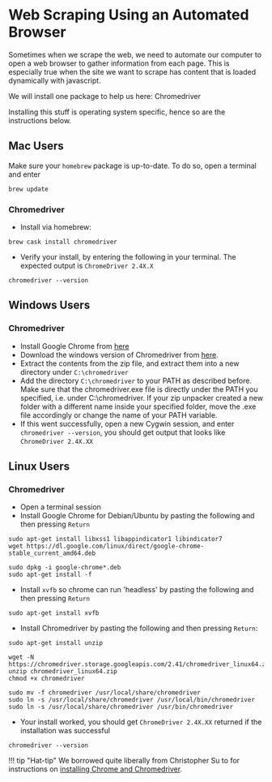 # Web Scraping Using an Automated Browser

Sometimes when we scrape the web, we need to automate our computer to open a web browser to gather information from each page.
This is especially true when the site we want to scrape has content that is loaded dynamically with javascript.

We will install one package to help us here: Chromedriver


Installing this stuff is operating system specific, hence so are the instructions below.

## Mac Users

Make sure your `homebrew` package is up-to-date. To do so, open a terminal and enter

```
brew update
```

### Chromedriver

*   Install via homebrew:
```
brew cask install chromedriver
```
*   Verify your install, by entering the following in your terminal. The expected output is `ChromeDriver 2.4X.X`
```
chromedriver --version
```


## Windows Users

### Chromedriver

*   Install Google Chrome from [here](https://www.google.com/chrome/browser/desktop/index.html)
*   Download the windows version of Chromedriver from [here](https://chromedriver.storage.googleapis.com/index.html?path=2.41/).
*   Extract the contents from the zip file, and extract them into a new directory under `C:\chromedriver`
*   Add the directory `C:\chromedriver` to your PATH as described before. Make sure that the chromedriver.exe file is directly under the PATH you specified, i.e. under C:\chromedriver. If your zip unpacker created a new folder with a different name inside your specified folder, move the .exe file accordingly or change the name of your PATH variable.
*   If this went successfully, open a new Cygwin session, and enter `chromedriver --version`, you should get output that looks like `ChromeDriver 2.4X.XX`


## Linux Users

### Chromedriver

*   Open a terminal session
*   Install Google Chrome for Debian/Ubuntu by pasting the following and then pressing `Return`
```
sudo apt-get install libxss1 libappindicator1 libindicator7
wget https://dl.google.com/linux/direct/google-chrome-stable_current_amd64.deb

sudo dpkg -i google-chrome*.deb
sudo apt-get install -f
```
*   Install `xvfb` so chrome can run 'headless' by pasting the following and then pressing `Return`
```
sudo apt-get install xvfb
```
*   Install Chromedriver by pasting the following and then pressing `Return`:
```
sudo apt-get install unzip

wget -N https://chromedriver.storage.googleapis.com/2.41/chromedriver_linux64.zip
unzip chromedriver_linux64.zip
chmod +x chromedriver

sudo mv -f chromedriver /usr/local/share/chromedriver
sudo ln -s /usr/local/share/chromedriver /usr/local/bin/chromedriver
sudo ln -s /usr/local/share/chromedriver /usr/bin/chromedriver
```
*   Your install worked, you should get `ChromeDriver 2.4X.XX` returned if the installation was successful
```
chromedriver --version
```


!!! tip "Hat-tip"
    We borrowed quite liberally from Christopher Su to for instructions on [installing Chrome and Chromedriver](https://christopher.su/2015/selenium-chromedriver-ubuntu/).

